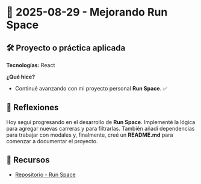 # 📅 2025-08-29 - Mejorando Run Space  

## 🛠️ Proyecto o práctica aplicada  

**Tecnologías:** React  

**¿Qué hice?**  

- Continué avanzando con mi proyecto personal **Run Space**. ✅  

## 💭 Reflexiones  

Hoy seguí progresando en el desarrollo de **Run Space**. Implementé la lógica para agregar nuevas carreras y para filtrarlas. También añadí dependencias para trabajar con modales y, finalmente, creé un **README.md** para comenzar a documentar el proyecto.  

## 🔗 Recursos  
- [Repositorio - Run Space](https://github.com/juanbautistamalina/run-space)  